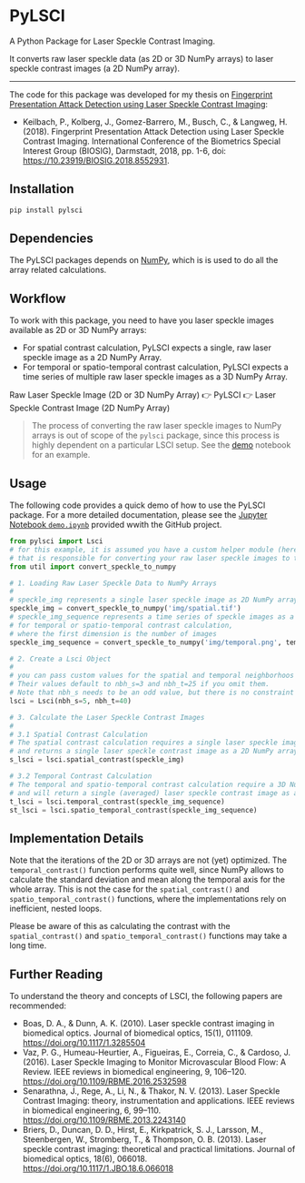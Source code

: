 # PyLSCI

A Python Package for Laser Speckle Contrast Imaging.

It converts raw laser speckle data (as 2D or 3D NumPy arrays) to laser speckle contrast images (a 2D NumPy array). 

---

The code for this package was developed for my thesis on 
[Fingerprint Presentation Attack Detection using Laser Speckle Contrast Imaging](https://www.researchgate.net/publication/329391997_Fingerprint_Presentation_Attack_Detection_using_Laser_Speckle_Contrast_Imaging):

- Keilbach, P., Kolberg, J., Gomez-Barrero, M., Busch, C., & Langweg, H. (2018). Fingerprint Presentation Attack Detection using Laser Speckle Contrast Imaging. International Conference of the Biometrics Special Interest Group (BIOSIG), Darmstadt, 2018, pp. 1-6, doi: https://10.23919/BIOSIG.2018.8552931.

## Installation

```sh
pip install pylsci
```

## Dependencies

The PyLSCI packages depends on [NumPy](https://numpy.org/), 
which is is used to do all the array related calculations.

## Workflow

To work with this package, you need to have you laser speckle images available as 2D or 3D NumPy arrays:

- For spatial contrast calculation, PyLSCI expects a single, raw laser speckle image as a 2D NumPy Array.
- For temporal or spatio-temporal contrast calculation, 
PyLSCI expects a time series of multiple raw laser speckle images as a 3D NumPy Array.

Raw Laser Speckle Image (2D or 3D NumPy Array) :point_right: PyLSCI :point_right: Laser Speckle Contrast Image (2D NumPy Array)

> The process of converting the raw laser speckle images to NumPy arrays is out of scope of the `pylsci` package,
> since this process is highly dependent on a particular LSCI setup.
> See the [demo](https://github.com/pkeilbach/pylsci/blob/develop/demo.ipynb) notebook for an example.   

## Usage

The following code provides a quick demo of how to use the PyLSCI package. 
For a more detailed documentation, please see the 
[Jupyter Notebook `demo.ipynb`](https://github.com/pkeilbach/pylsci/blob/develop/demo.ipynb)
provided wwith the GitHub project.

```python
from pylsci import Lsci
# for this example, it is assumed you have a custom helper module (here it is the util.py module)
# that is responsible for converting your raw laser speckle images to the NumPy arrays expected by PyLSCI
from util import convert_speckle_to_numpy

# 1. Loading Raw Laser Speckle Data to NumPy Arrays
# 
# speckle_img represents a single laser speckle image as 2D NumPy array for spatial contrast ccalculation
speckle_img = convert_speckle_to_numpy('img/spatial.tif')
# speckle_img_sequence represents a time series of speckle images as a NumPy 3D array 
# for temporal or spatio-temporal contrast calculation,
# where the first dimension is the number of images
speckle_img_sequence = convert_speckle_to_numpy('img/temporal.png', temporal_series=True)

# 2. Create a Lsci Object
# 
# you can pass custom values for the spatial and temporal neighborhoos arguments nbh_s and nbh_t.
# Their values default to nbh_s=3 and nbh_t=25 if you omit them.
# Note that nbh_s needs to be an odd value, but there is no constraint for nbh_t
lsci = Lsci(nbh_s=5, nbh_t=40)

# 3. Calculate the Laser Speckle Contrast Images
#
# 3.1 Spatial Contrast Calculation 
# The spatial contrast calculation requires a single laser speckle image as a NumPy 2D array
# and returns a single laser speckle contrast image as a 2D NumPy array.
s_lsci = lsci.spatial_contrast(speckle_img)

# 3.2 Temporal Contrast Calculation
# The temporal and spatio-temporal contrast calculation require a 3D NumPy array (time series of laser speckle images)
# and will return a single (averaged) laser speckle contrast image as a 2D NumPy array.
t_lsci = lsci.temporal_contrast(speckle_img_sequence)
st_lsci = lsci.spatio_temporal_contrast(speckle_img_sequence)

```

## Implementation Details

Note that the iterations of the 2D or 3D arrays are not (yet) optimized. 
The `temporal_contrast()` function performs quite well, 
since NumPy allows to calculate the standard deviation and mean along the temporal axis for the whole array.
This is not the case for the `spatial_contrast()` and `spatio_temporal_contrast()` functions,
where the implementations rely on inefficient, nested loops.

Please be aware of this as calculating the contrast 
with the `spatial_contrast()` and `spatio_temporal_contrast()` functions may take a long time.


## Further Reading

To understand the theory and concepts of LSCI, the following papers are recommended:

- Boas, D. A., & Dunn, A. K. (2010). Laser speckle contrast imaging in biomedical optics. Journal of biomedical optics, 15(1), 011109. https://doi.org/10.1117/1.3285504
- Vaz, P. G., Humeau-Heurtier, A., Figueiras, E., Correia, C., & Cardoso, J. (2016). Laser Speckle Imaging to Monitor Microvascular Blood Flow: A Review. IEEE reviews in biomedical engineering, 9, 106–120. https://doi.org/10.1109/RBME.2016.2532598
- Senarathna, J., Rege, A., Li, N., & Thakor, N. V. (2013). Laser Speckle Contrast Imaging: theory, instrumentation and applications. IEEE reviews in biomedical engineering, 6, 99–110. https://doi.org/10.1109/RBME.2013.2243140
- Briers, D., Duncan, D. D., Hirst, E., Kirkpatrick, S. J., Larsson, M., Steenbergen, W., Stromberg, T., & Thompson, O. B. (2013). Laser speckle contrast imaging: theoretical and practical limitations. Journal of biomedical optics, 18(6), 066018. https://doi.org/10.1117/1.JBO.18.6.066018

